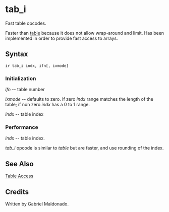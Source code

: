 <!--
id:tab_i
category:Signal Generators:Table Access
-->
# tab_i
Fast table opcodes.

Faster than [table](../../opcodes/table)  because it does not allow wrap-around and limit. Has been implemented in order to provide fast access to arrays.

## Syntax
```csound-orc
ir tab_i indx, ifn[, ixmode]
```

### Initialization
_ifn_ -- table number
  
_ixmode_ -- defaults to zero.  If zero _indx_ range matches the length of the table; if non zero _indx_ has a 0 to 1 range.
  
_indx_ -- table index

### Performance
_indx_ -- table index.
  
_tab_i_ opcode is similar to _table_ but are faster, and use rounding of the index.

## See Also
[Table Access](../../siggen/tableacc)

## Credits
Written by Gabriel Maldonado.

